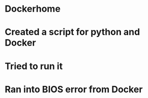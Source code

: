 # Dockerhome

# Created a script for python and Docker

# Tried to run it

# Ran into BIOS error from Docker 
